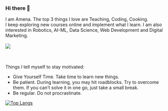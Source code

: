 ### Hi there 👋

I am Amena. The top 3 things I love are Teaching, Coding, Cooking.<br/>
I keep exploring new courses online and implement what I learn.
I am also interested in Robotics, AI-ML, Data Science, Web Development and Digital Marketing.
<br/>
<br/>
<img src="https://quotefancy.com/media/wallpaper/3840x2160/2009362-Urijah-Faber-Quote-Dream-big-stay-positive-work-hard-and-enjoy-the.jpg" style="display:block; mx-width:100%; justify-content:center; align:center; dir:auto;">
<br/>
<br/>

Things I tell myself to stay motivated:
- Give Yourself Time. Take time to learn new things.
- Be patient. During learning, you may hit roadblocks. Try to overcome them. If you can't solve it in one go, just take a small break.
- Be regular. Do not procrastinate.

[![Top Langs](https://github-readme-stats-git-masterrstaa-rickstaa.vercel.app/api/top-langs/?username=AmenaNajeeb)](https://github.com/AmenaNajeeb/github-readme-stats)



<!--
**AmenaNajeeb/AmenaNajeeb** is a ✨ _special_ ✨ repository because its `README.md` (this file) appears on your GitHub profile.

Here are some ideas to get you started:

- 🔭 I’m currently working on ...
- 🌱 I’m currently learning ...
- 👯 I’m looking to collaborate on ...
- 🤔 I’m looking for help with ...
- 💬 Ask me about ...
- 📫 How to reach me: ...
- 😄 Pronouns: ...
- ⚡ Fun fact: ...
-->
